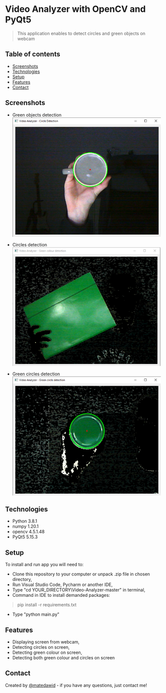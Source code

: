 # Video Analyzer with OpenCV and PyQt5
> This application enables to detect circles and green objects on webcam
## Table of contents
* [Screenshots](#screenshots)
* [Technologies](#technologies)
* [Setup](#setup)
* [Features](#features)
* [Contact](#contact)

## Screenshots
* Green objects detection
![Example screenshot](./img/1.png)

* Circles detection                    
![Example screenshot](./img/2.png)

* Green circles detection
![Example screenshot](./img/3.png)

## Technologies
* Python 3.8.1
* numpy 1.20.1 
* opencv 4.5.1.48
* PyQt5 5.15.3

## Setup
To install and run app you will need to:
* Clone this repository to your computer or unpack .zip file in chosen directory,
* Run Visual Studio Code, Pycharm or another IDE,
* Type "cd YOUR_DIRECTORY\Video-Analyzer-master" in terminal,
* Command in IDE to install demanded packages:
> pip install -r requirements.txt
* Type "python main.py"

## Features
* Displaying screen from webcam,
* Detecting circles on screen,
* Detecting green colour on screen,
* Detecting both green colour and circles on screen

## Contact
Created by [@matedawid](https://linkedin.com/in/matedawid) - if you have any questions, just contact me!
